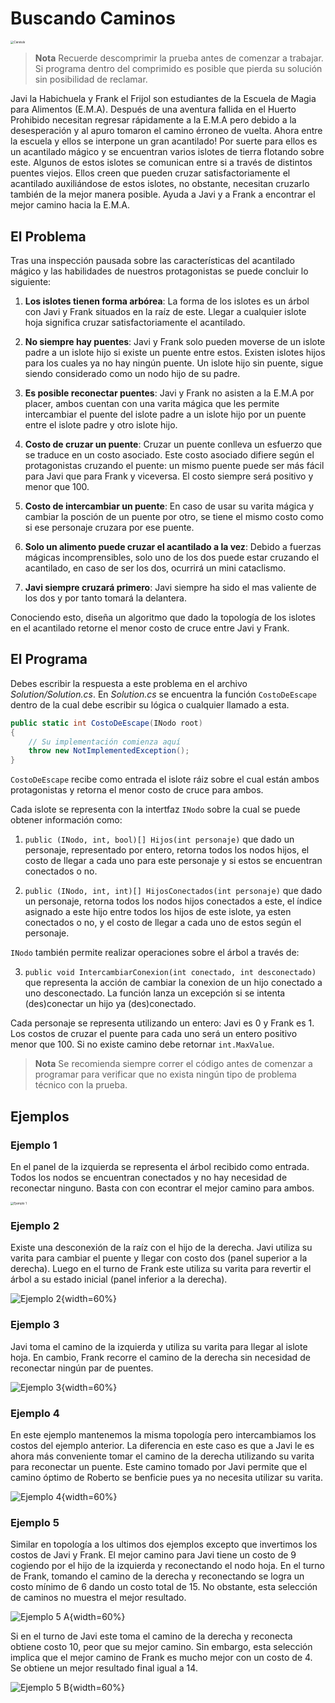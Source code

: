 
# Buscando Caminos
<img src="./Img/javi y frank.png" alt="Caratula" style="zoom: 33%;" />

> **Nota** Recuerde descomprimir la prueba antes de comenzar a trabajar. Si programa dentro del comprimido es posible que pierda su solución sin posibilidad de reclamar. 

Javi la Habichuela y Frank el Frijol  son estudiantes de la Escuela de Magia para Alimentos (E.M.A). Después de una aventura fallida en el Huerto Prohibido necesitan regresar rápidamente a la E.M.A pero debido a la desesperación y al apuro tomaron el camino érroneo de vuelta. Ahora entre la escuela y ellos se interpone un gran acantilado! Por suerte para ellos es un acantilado mágico y se encuentran varios islotes de tierra flotando sobre este. Algunos de estos islotes se comunican entre si a través de distintos puentes viejos. Ellos creen que pueden cruzar satisfactoriamente el acantilado auxiliándose de estos islotes, no obstante, necesitan cruzarlo también de la mejor manera posible. Ayuda a Javi y a Frank a encontrar el mejor camino hacia la E.M.A.


## El Problema

Tras una inspección pausada sobre las características del acantilado mágico y las habilidades de nuestros protagonistas se puede concluir lo siguiente:

1. **Los islotes tienen forma arbórea**: La forma de los islotes es un árbol con Javi y Frank situados en la raíz de este. Llegar a cualquier islote hoja significa cruzar satisfactoriamente el acantilado.

2. **No siempre hay puentes**: Javi y Frank solo pueden moverse de un islote padre a un islote hijo si existe un puente entre estos. Existen islotes hijos para los cuales ya no hay ningún puente. Un islote hijo sin puente, sigue siendo considerado como un nodo hijo de su padre.

3. **Es posible reconectar puentes**: Javi y Frank no asisten a la E.M.A por placer, ambos cuentan con una varita mágica que les permite intercambiar el puente del islote padre a un islote hijo por un puente entre el islote padre y otro islote hijo.

4. **Costo de cruzar un puente**: Cruzar un puente conlleva un esfuerzo que se traduce en un costo asociado. Este costo asociado difiere según el protagonistas cruzando el puente: un mismo puente puede ser más fácil para Javi que para Frank y viceversa. El costo siempre será positivo y menor que 100.

5. **Costo de intercambiar un puente**: En caso de usar su varita mágica y cambiar la posción de un puente por otro, se tiene el mismo costo como si ese personaje cruzara por ese puente.

5. **Solo un alimento puede cruzar el acantilado a la vez**: Debido a fuerzas mágicas incomprensibles, solo uno de los dos puede estar cruzando el acantilado, en caso de ser los dos, ocurrirá un mini cataclismo.

6. **Javi siempre cruzará primero**: Javi siempre ha sido el mas valiente de los dos y por tanto tomará la delantera.

Conociendo esto, diseña un algoritmo que dado la topología de los islotes en el acantilado retorne el menor costo de cruce entre Javi y Frank.

## El Programa

Debes escribir la respuesta a este problema en el archivo _Solution/Solution.cs_. En _Solution.cs_ se encuentra la función `CostoDeEscape` dentro de la cual debe escribir su lógica o cualquier llamado a esta.

```csharp
public static int CostoDeEscape(INodo root)
{
    // Su implementación comienza aquí
    throw new NotImplementedException();
}
```

`CostoDeEscape` recibe como entrada el islote ráiz sobre el cual están ambos protagonistas y retorna el menor costo de cruce para ambos.

Cada islote se representa con la intertfaz `INodo` sobre la cual se puede obtener información como:

1. `public (INodo, int, bool)[] Hijos(int personaje)` que dado un personaje, representado por entero, retorna todos los nodos hijos, el costo de llegar a cada uno para este personaje y si estos se encuentran conectados o no. 

2. `public (INodo, int, int)[] HijosConectados(int personaje)` que dado un personaje, retorna todos los nodos hijos conectados a este, el índice asignado a este hijo entre todos los hijos de este islote, ya esten conectados o no, y el costo de llegar a cada uno de estos según el personaje.

`INodo` también permite realizar operaciones sobre el árbol a través de:

3. `public void IntercambiarConexion(int conectado, int desconectado)` que representa la acción de cambiar la conexion de un hijo conectado a uno desconectado. La función lanza un excepción si se intenta (des)conectar un hijo ya (des)conectado.

Cada personaje se representa utilizando un entero: Javi es 0 y Frank es 1. Los costos de cruzar el puente para cada uno será un entero positivo menor que 100. Si no existe camino debe retornar `int.MaxValue`.


> **Nota** Se recomienda siempre correr el código antes de comenzar a programar para verificar que no exista ningún tipo de problema técnico con la prueba.

## Ejemplos

### Ejemplo 1

En el panel de la izquierda se representa el árbol recibido como entrada. Todos los nodos se encuentran conectados y no hay necesidad de reconectar ninguno. Basta con con econtrar el mejor camino para ambos.

<img src="./Img/ej1full.png" alt="Ejemplo 1" style="zoom:33%;" />

### Ejemplo 2


Existe una desconexión de la raíz con el hijo de la derecha. Javi utiliza su varita para cambiar el puente y llegar con costo dos (panel superior a la derecha). Luego en el turno de Frank este utiliza su varita para revertir el árbol a su estado inicial (panel inferior a la derecha).

![Ejemplo 2](./ej2full.png){width=60%}

### Ejemplo 3

Javi toma el camino de la izquierda y utiliza su varita para llegar al islote hoja. En cambio, Frank recorre el camino de la derecha sin necesidad de reconectar ningún par de puentes.

![Ejemplo 3](./Img/ej3full.png){width=60%}

### Ejemplo 4

En este ejemplo mantenemos la misma topología pero intercambiamos los costos del ejemplo anterior. La diferencia en este caso es que a Javi le es ahora más conveniente tomar el camino de la derecha utilizando su varita para reconectar un puente. Este camino tomado por Javi permite que el camino óptimo de Roberto se benficie pues ya no necesita utilizar su varita.

![Ejemplo 4](./Img/ej4full.png){width=60%}

###  Ejemplo 5

Similar en topología a los ultimos dos ejemplos excepto que invertimos los costos de Javi y Frank. El mejor camino para Javi tiene un costo de 9 cogiendo por el hijo de la izquierda y reconectando el nodo hoja. En el turno de Frank, tomando el camino de la derecha y reconectando se logra un costo mínimo de 6 dando un costo total de 15. No obstante, esta selección de caminos no muestra el mejor resultado.

![Ejemplo 5 A](./Img/ej5afull.png){width=60%}

Si en el turno de Javi este toma el camino de la derecha y reconecta obtiene costo 10, peor que su mejor camino. Sin embargo, esta selección implica que el mejor camino de Frank es mucho mejor con un costo de 4. Se obtiene un mejor resultado final igual a 14.

![Ejemplo 5 B](./Img/ej5bfull.png){width=60%}

